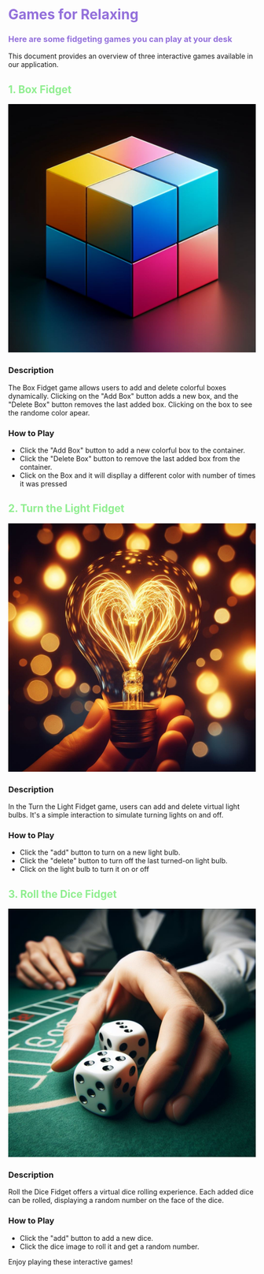 # <span style="color: #9370DB;">Games for Relaxing</span> 
### <font color="#9370DB">Here are some fidgeting games you can play at your desk</font>

This document provides an overview of three interactive games available in our application.

## <span style="color: #90EE90;">1. Box Fidget</span>
![Dice Image](src/assets/MDbox.jpeg)
### Description
The Box Fidget game allows users to add and delete colorful boxes dynamically. Clicking on the "Add Box" button adds a new box, and the "Delete Box" button removes the last added box. Clicking on the box to see the randome color apear.

### How to Play
- Click the "Add Box" button to add a new colorful box to the container.
- Click the "Delete Box" button to remove the last added box from the container.
- Click on the Box and it will displlay a different color with number of times it was pressed

## <span style="color: #90EE90;">2. Turn the Light Fidget</span> 
![Dice Image](src/assets/MDlightbulb.jpeg)
### Description
In the Turn the Light Fidget game, users can add and delete virtual light bulbs. It's a simple interaction to simulate turning lights on and off.

### How to Play
- Click the "add" button to turn on a new light bulb.
- Click the "delete" button to turn off the last turned-on light bulb.
- Click on the light bulb to turn it on or off

## <span style="color: #90EE90;">3. Roll the Dice Fidget</span> 
![Dice Image](src/assets/MDdice.jpeg)
### Description
Roll the Dice Fidget offers a virtual dice rolling experience. Each added dice can be rolled, displaying a random number on the face of the dice.

### How to Play
- Click the "add" button to add a new dice.
- Click the dice image to roll it and get a random number.

Enjoy playing these interactive games!